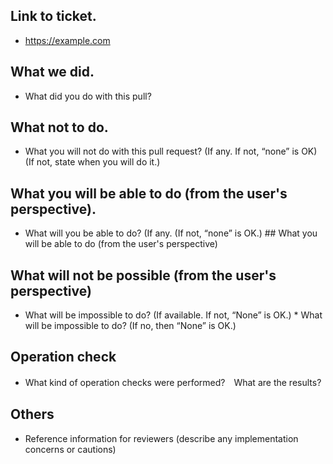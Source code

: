 ## Link to ticket.

* https://example.com

## What we did.

* What did you do with this pull?

## What not to do.

* What you will not do with this pull request? (If any. If not, “none” is OK) (If not, state when you will do it.)

## What you will be able to do (from the user's perspective).

* What will you be able to do? (If any. (If not, “none” is OK.) ## What you will be able to do (from the user's perspective)

## What will not be possible (from the user's perspective)

* What will be impossible to do? (If available. If not, “None” is OK.) * What will be impossible to do? (If no, then “None” is OK.)

## Operation check

* What kind of operation checks were performed?　What are the results?

## Others

* Reference information for reviewers (describe any implementation concerns or cautions)
